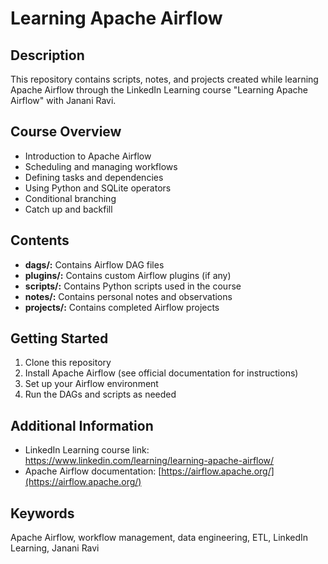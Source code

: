 # Learning Apache Airflow

## Description

This repository contains scripts, notes, and projects created while learning Apache Airflow through the LinkedIn Learning course "Learning Apache Airflow" with Janani Ravi.

## Course Overview

- Introduction to Apache Airflow
- Scheduling and managing workflows
- Defining tasks and dependencies
- Using Python and SQLite operators
- Conditional branching
- Catch up and backfill

## Contents

- **dags/:** Contains Airflow DAG files
- **plugins/:** Contains custom Airflow plugins (if any)
- **scripts/:** Contains Python scripts used in the course
- **notes/:** Contains personal notes and observations
- **projects/:** Contains completed Airflow projects

## Getting Started

1. Clone this repository
2. Install Apache Airflow (see official documentation for instructions)
3. Set up your Airflow environment
4. Run the DAGs and scripts as needed

## Additional Information

- LinkedIn Learning course link: https://www.linkedin.com/learning/learning-apache-airflow/
- Apache Airflow documentation: [https://airflow.apache.org/](https://airflow.apache.org/)

## Keywords

Apache Airflow, workflow management, data engineering, ETL, LinkedIn Learning, Janani Ravi
